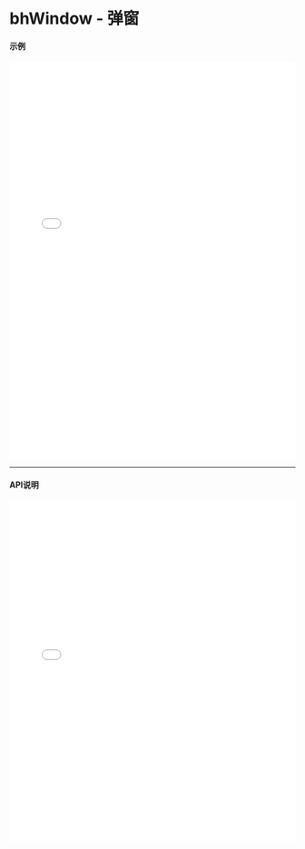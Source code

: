 # bhWindow - 弹窗

#### 示例

<iframe width="100%" height="700" src="//jsrun.net/KKkKp/embedded/all/light/" allowfullscreen="allowfullscreen" frameborder="0"></iframe>


*****
#### API说明

<iframe width="100%" height="600" src="../bh_apis/1.0/module-bhWindow.html" frameborder="0" id="innerFrame"></iframe>